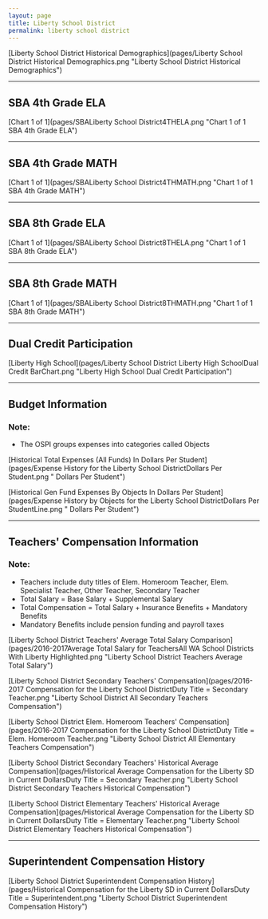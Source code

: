 ```yaml
---
layout: page
title: Liberty School District
permalink: liberty school district
---
```



[Liberty School District Historical Demographics](pages/Liberty School District Historical Demographics.png "Liberty School District Historical Demographics")

___

## SBA 4th Grade ELA

[Chart 1 of 1](pages/SBALiberty School District4THELA.png "Chart 1 of 1 SBA 4th Grade ELA")


___

## SBA 4th Grade MATH

[Chart 1 of 1](pages/SBALiberty School District4THMATH.png "Chart 1 of 1 SBA 4th Grade MATH")


___

## SBA 8th Grade ELA

[Chart 1 of 1](pages/SBALiberty School District8THELA.png "Chart 1 of 1 SBA 8th Grade ELA")


___

## SBA 8th Grade MATH

[Chart 1 of 1](pages/SBALiberty School District8THMATH.png "Chart 1 of 1 SBA 8th Grade MATH")


___

## Dual Credit Participation

[Liberty High School](pages/Liberty School District Liberty High SchoolDual Credit BarChart.png "Liberty High School Dual Credit Participation")


___

## Budget Information
### Note:
- The OSPI groups expenses into categories called Objects

[Historical Total Expenses (All Funds) In Dollars Per Student](pages/Expense History for the Liberty School DistrictDollars Per Student.png " Dollars Per Student")

[Historical Gen Fund Expenses By Objects In Dollars Per Student](pages/Expense History by Objects for the Liberty School DistrictDollars Per StudentLine.png " Dollars Per Student")


___

## Teachers' Compensation Information
### Note:
- Teachers include duty titles of Elem. Homeroom Teacher, Elem. Specialist Teacher, Other Teacher, Secondary Teacher
- Total Salary = Base Salary + Supplemental Salary
- Total Compensation = Total Salary + Insurance Benefits + Mandatory Benefits
- Mandatory Benefits include pension funding and payroll taxes

[Liberty School District Teachers' Average Total Salary Comparison](pages/2016-2017Average Total Salary for TeachersAll WA School Districts With Liberty Highlighted.png "Liberty School District Teachers Average Total Salary")

[Liberty School District Secondary Teachers' Compensation](pages/2016-2017 Compensation for the Liberty School DistrictDuty Title = Secondary Teacher.png "Liberty School District All Secondary Teachers Compensation")

[Liberty School District Elem. Homeroom Teachers' Compensation](pages/2016-2017 Compensation for the Liberty School DistrictDuty Title = Elem. Homeroom Teacher.png "Liberty School District All Elementary Teachers Compensation")

[Liberty School District Secondary Teachers' Historical Average Compensation](pages/Historical Average Compensation for the Liberty SD in Current DollarsDuty Title = Secondary Teacher.png "Liberty School District Secondary Teachers Historical Compensation")

[Liberty School District Elementary Teachers' Historical Average Compensation](pages/Historical Average Compensation for the Liberty SD in Current DollarsDuty Title = Elementary Teacher.png "Liberty School District Elementary Teachers Historical Compensation")


___

## Superintendent Compensation History

[Liberty School District Superintendent Compensation History](pages/Historical Compensation for the Liberty SD in Current DollarsDuty Title = Superintendent.png "Liberty School District Superintendent Compensation History")

